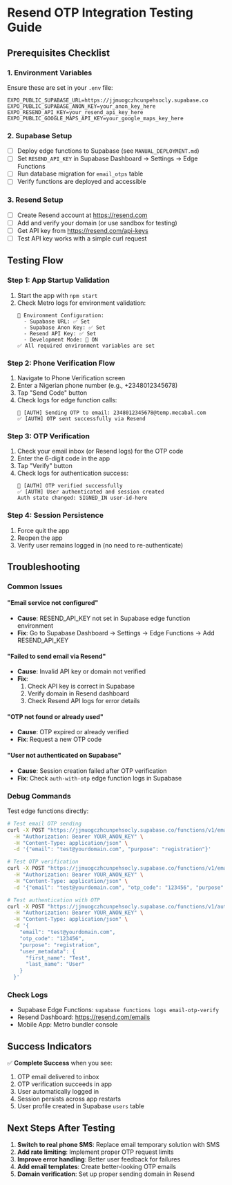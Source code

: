 # Resend OTP Integration Testing Guide

## Prerequisites Checklist

### 1. Environment Variables
Ensure these are set in your `.env` file:
```
EXPO_PUBLIC_SUPABASE_URL=https://jjmuogczhcunpehsocly.supabase.co
EXPO_PUBLIC_SUPABASE_ANON_KEY=your_anon_key_here
EXPO_RESEND_API_KEY=your_resend_api_key_here
EXPO_PUBLIC_GOOGLE_MAPS_API_KEY=your_google_maps_key_here
```

### 2. Supabase Setup
- [ ] Deploy edge functions to Supabase (see `MANUAL_DEPLOYMENT.md`)
- [ ] Set `RESEND_API_KEY` in Supabase Dashboard → Settings → Edge Functions
- [ ] Run database migration for `email_otps` table
- [ ] Verify functions are deployed and accessible

### 3. Resend Setup
- [ ] Create Resend account at https://resend.com
- [ ] Add and verify your domain (or use sandbox for testing)
- [ ] Get API key from https://resend.com/api-keys
- [ ] Test API key works with a simple curl request

## Testing Flow

### Step 1: App Startup Validation
1. Start the app with `npm start`
2. Check Metro logs for environment validation:
   ```
   🔧 Environment Configuration:
     - Supabase URL: ✅ Set
     - Supabase Anon Key: ✅ Set
     - Resend API Key: ✅ Set
     - Development Mode: 🔧 ON
   ✅ All required environment variables are set
   ```

### Step 2: Phone Verification Flow
1. Navigate to Phone Verification screen
2. Enter a Nigerian phone number (e.g., +2348012345678)
3. Tap "Send Code" button
4. Check logs for edge function calls:
   ```
   📧 [AUTH] Sending OTP to email: 2348012345678@temp.mecabal.com
   ✅ [AUTH] OTP sent successfully via Resend
   ```

### Step 3: OTP Verification
1. Check your email inbox (or Resend logs) for the OTP code
2. Enter the 6-digit code in the app
3. Tap "Verify" button
4. Check logs for authentication success:
   ```
   🔐 [AUTH] OTP verified successfully
   ✅ [AUTH] User authenticated and session created
   Auth state changed: SIGNED_IN user-id-here
   ```

### Step 4: Session Persistence
1. Force quit the app
2. Reopen the app
3. Verify user remains logged in (no need to re-authenticate)

## Troubleshooting

### Common Issues

#### "Email service not configured"
- **Cause**: RESEND_API_KEY not set in Supabase edge function environment
- **Fix**: Go to Supabase Dashboard → Settings → Edge Functions → Add RESEND_API_KEY

#### "Failed to send email via Resend"
- **Cause**: Invalid API key or domain not verified
- **Fix**: 
  1. Check API key is correct in Supabase
  2. Verify domain in Resend dashboard
  3. Check Resend API logs for error details

#### "OTP not found or already used"
- **Cause**: OTP expired or already verified
- **Fix**: Request a new OTP code

#### "User not authenticated on Supabase"
- **Cause**: Session creation failed after OTP verification
- **Fix**: Check `auth-with-otp` edge function logs in Supabase

### Debug Commands

Test edge functions directly:
```bash
# Test email OTP sending
curl -X POST "https://jjmuogczhcunpehsocly.supabase.co/functions/v1/email-otp-verify" \
  -H "Authorization: Bearer YOUR_ANON_KEY" \
  -H "Content-Type: application/json" \
  -d '{"email": "test@yourdomain.com", "purpose": "registration"}'

# Test OTP verification
curl -X POST "https://jjmuogczhcunpehsocly.supabase.co/functions/v1/email-otp-verify" \
  -H "Authorization: Bearer YOUR_ANON_KEY" \
  -H "Content-Type: application/json" \
  -d '{"email": "test@yourdomain.com", "otp_code": "123456", "purpose": "registration", "verify": true}'

# Test authentication with OTP
curl -X POST "https://jjmuogczhcunpehsocly.supabase.co/functions/v1/auth-with-otp" \
  -H "Authorization: Bearer YOUR_ANON_KEY" \
  -H "Content-Type: application/json" \
  -d '{
    "email": "test@yourdomain.com",
    "otp_code": "123456",
    "purpose": "registration",
    "user_metadata": {
      "first_name": "Test",
      "last_name": "User"
    }
  }'
```

### Check Logs
- Supabase Edge Functions: `supabase functions logs email-otp-verify`
- Resend Dashboard: https://resend.com/emails
- Mobile App: Metro bundler console

## Success Indicators

✅ **Complete Success** when you see:
1. OTP email delivered to inbox
2. OTP verification succeeds in app
3. User automatically logged in
4. Session persists across app restarts
5. User profile created in Supabase `users` table

## Next Steps After Testing

1. **Switch to real phone SMS**: Replace email temporary solution with SMS
2. **Add rate limiting**: Implement proper OTP request limits
3. **Improve error handling**: Better user feedback for failures
4. **Add email templates**: Create better-looking OTP emails
5. **Domain verification**: Set up proper sending domain in Resend